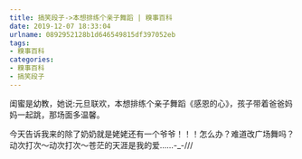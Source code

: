 ```yaml
---
title: 搞笑段子->本想排练个亲子舞蹈 | 糗事百科
date: 2019-12-07 18:33:04
urlname: 0892952128b1d646549815df397052eb
tags: 
- 糗事百科
categories:
- 糗事百科
- 搞笑段子
---
```

闺蜜是幼教，她说:元旦联欢，本想排练个亲子舞蹈《感恩的心》，孩子带着爸爸妈妈一起跳，那场面多温馨。

今天告诉我来的除了奶奶就是姥姥还有一个爷爷！！！怎么办？难道改广场舞吗？动次打次～动次打次～苍茫的天涯是我的爱……-_-///


